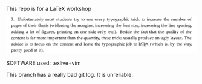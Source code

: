 This repo is for a LaTeX workshop

![Why use LaTeX](README-things/image1.png)

SOFTWARE used: texlive+vim

This branch has a really bad git log. It is unreliable.
